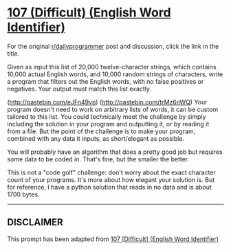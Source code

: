 # [107 (Difficult) (English Word Identifier)](https://www.reddit.com/r/dailyprogrammer/comments/122c7h/10252012_challenge_107_difficult_english_word/)

For the original [r/dailyprogrammer](https://www.reddit.com/r/dailyprogrammer/) post and discussion, click the link in the title.

Given as input this list of 20,000 twelve-character strings, which contains 10,000 actual English words, and 10,000 random strings of characters, write a program that filters out the English words, with no false positives or negatives. Your output must match this list exactly.

(http://pastebin.com/eJFn49vp)
(http://pastebin.com/trMz6nWQ)
Your program doesn't need to work on arbitrary lists of words, it can be custom tailored to this list. You could technically meet the challenge by simply including the solution in your program and outputting it, or by reading it from a file. But the point of the challenge is to make your program, combined with any data it inputs, as short/elegant as possible.

You will probably have an algorithm that does a pretty good job but requires some data to be coded in. That's fine, but the smaller the better.

This is not a "code golf" challenge: don't worry about the exact character count of your programs. It's more about how elegant your solution is. But for reference, I have a python solution that reads in no data and is about 1700 bytes.


----
## **DISCLAIMER**
This prompt has been adapted from [107 [Difficult] (English Word Identifier)](https://www.reddit.com/r/dailyprogrammer/comments/122c7h/10252012_challenge_107_difficult_english_word/
)
